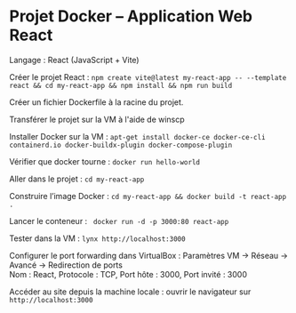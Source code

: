 # Projet Docker – Application Web React

Langage : React (JavaScript + Vite)

Créer le projet React : 
`npm create vite@latest my-react-app -- --template react && cd my-react-app && npm install && npm run build`

Créer un fichier Dockerfile à la racine du projet.

Transférer le projet sur la VM à l'aide de winscp

Installer Docker sur la VM : 
`apt-get install docker-ce docker-ce-cli containerd.io docker-buildx-plugin docker-compose-plugin`

Vérifier que docker tourne :
`docker run hello-world`

Aller dans le projet :
`cd my-react-app `

Construire l’image Docker : 
`cd my-react-app && docker build -t react-app .`

Lancer le conteneur : 
` docker run -d -p 3000:80 react-app`

Tester dans la VM : 
`lynx http://localhost:3000`

Configurer le port forwarding dans VirtualBox : Paramètres VM → Réseau → Avancé → Redirection de ports  
Nom : React, Protocole : TCP, Port hôte : 3000, Port invité : 3000

Accéder au site depuis la machine locale : ouvrir le navigateur sur `http://localhost:3000`
